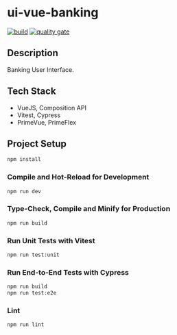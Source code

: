 # ui-vue-banking
[![build](https://github.com/schambeck/vue-banking/actions/workflows/node.js.yml/badge.svg)](https://github.com/schambeck/vue-banking/actions/workflows/node.js.yml)
[![quality gate](https://sonarcloud.io/api/project_badges/measure?project=schambeck_vue-banking&metric=alert_status)](https://sonarcloud.io/summary/overall?id=schambeck_vue-banking)

## Description

Banking User Interface.

## Tech Stack

- VueJS, Composition API
- Vitest, Cypress
- PrimeVue, PrimeFlex

## Project Setup

```sh
npm install
```

### Compile and Hot-Reload for Development

```sh
npm run dev
```

### Type-Check, Compile and Minify for Production

```sh
npm run build
```

### Run Unit Tests with Vitest

```sh
npm run test:unit
```

### Run End-to-End Tests with Cypress

```sh
npm run build
npm run test:e2e
```

### Lint

```sh
npm run lint
```
